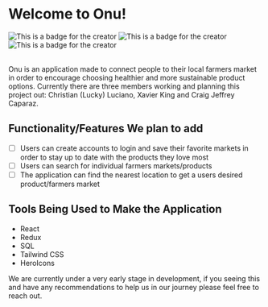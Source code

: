 # Welcome to Onu!
![This is a badge for the creator](<https://img.shields.io/badge/Made%20By%3A-Christian%20(Lucky)%20Luciano-brightgreen>)
![This is a badge for the creator](<https://img.shields.io/badge/Made%20By%3A-Xavier%20King-brightgreen>)
![This is a badge for the creator](<https://img.shields.io/badge/Made%20By%3A-Craig%20Jeffrey%20Caparaz-brightgreen>)

<br>
Onu is an application made to connect people to their local farmers market in order to encourage choosing healthier and more sustainable product options. Currently there are three members working and planning this project out: Christian (Lucky) Luciano, Xavier King and Craig Jeffrey Caparaz.


## Functionality/Features We plan to add 
- [ ] Users can create accounts to login and save their favorite markets in order to stay up to date with the products they love most
- [ ] Users can search for individual farmers markets/products
- [ ] The application can find the nearest location to get a users desired product/farmers market

## Tools Being Used to Make the Application

- React
- Redux 
- SQL 
- Tailwind CSS
- HeroIcons

We are currently under a very early stage in development, if you seeing this and have any recommendations to help us in our journey please feel free to reach out.